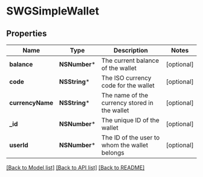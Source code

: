 # SWGSimpleWallet

## Properties
Name | Type | Description | Notes
------------ | ------------- | ------------- | -------------
**balance** | **NSNumber*** | The current balance of the wallet | [optional] 
**code** | **NSString*** | The ISO currency code for the wallet | [optional] 
**currencyName** | **NSString*** | The name of the currency stored in the wallet | [optional] 
**_id** | **NSNumber*** | The unique ID of the wallet | [optional] 
**userId** | **NSNumber*** | The ID of the user to whom the wallet belongs | [optional] 

[[Back to Model list]](../README.md#documentation-for-models) [[Back to API list]](../README.md#documentation-for-api-endpoints) [[Back to README]](../README.md)


